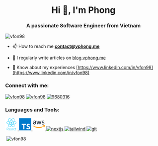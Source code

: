 <h1 align="center">Hi 👋, I'm Phong</h1>
<h3 align="center">A passionate Software Engineer from Vietnam</h3>

<p align="left">
  <img
    src="https://komarev.com/ghpvc/?username=vfon98&label=Profile%20views&color=8559b1&style=flat"
    alt="vfon98"
  />
</p>

- 📫 How to reach me **contact@vphong.me**

- 📝 I regularly write articles on [blog.vphong.me](blog.vphong.me)

- 📄 Know about my experiences [https://www.linkedin.com/in/vfon98](https://www.linkedin.com/in/vfon98)

<h3 align="left">Connect with me:</h3>
<p align="left">
  <a href="https://linkedin.com/in/vfon98" target="blank"
    ><img
      align="center"
      src="https://raw.githubusercontent.com/rahuldkjain/github-profile-readme-generator/master/src/images/icons/Social/linked-in-alt.svg"
      alt="vfon98"
      height="30"
      width="40"
  /></a>
  <a href="https://fb.com/vfon98" target="blank"
    ><img
      align="center"
      src="https://raw.githubusercontent.com/rahuldkjain/github-profile-readme-generator/master/src/images/icons/Social/facebook.svg"
      alt="vfon98"
      height="30"
      width="40"
  /></a>
  <a href="https://stackoverflow.com/users/9680316" target="blank"
    ><img
      align="center"
      src="https://raw.githubusercontent.com/rahuldkjain/github-profile-readme-generator/master/src/images/icons/Social/stack-overflow.svg"
      alt="9680316"
      height="30"
      width="40"
  /></a>
</p>

<h3 align="left">Languages and Tools:</h3>
<p align="left">
  <a href="https://reactjs.org/" target="_blank" rel="noreferrer">
    <img
      src="https://raw.githubusercontent.com/devicons/devicon/master/icons/react/react-original-wordmark.svg"
      alt="react"
      width="40"
      height="40"
    />
  </a>
  <a href="https://www.typescriptlang.org/" target="_blank" rel="noreferrer">
    <img
      src="https://raw.githubusercontent.com/devicons/devicon/master/icons/typescript/typescript-original.svg"
      alt="typescript"
      width="40"
      height="40"
    />
  </a>
  <a href="https://aws.amazon.com" target="_blank" rel="noreferrer">
    <img
      src="https://raw.githubusercontent.com/devicons/devicon/master/icons/amazonwebservices/amazonwebservices-original-wordmark.svg"
      alt="aws"
      width="40"
      height="40"
    />
  </a>
  <a href="https://nextjs.org/" target="_blank" rel="noreferrer">
    <img
      src="https://cdn.worldvectorlogo.com/logos/nextjs-2.svg"
      alt="nextjs"
      width="40"
      height="40"
    />
  </a>
  <a href="https://tailwindcss.com/" target="_blank" rel="noreferrer">
    <img
      src="https://www.vectorlogo.zone/logos/tailwindcss/tailwindcss-icon.svg"
      alt="tailwind"
      width="40"
      height="40"
    />
  </a>
  <a href="https://git-scm.com/" target="_blank" rel="noreferrer">
    <img
      src="https://www.vectorlogo.zone/logos/git-scm/git-scm-icon.svg"
      alt="git"
      width="40"
      height="40"
    />
  </a>
</p>

<p>
  &nbsp;<img
    align="center"
    src="https://github-readme-stats.vercel.app/api?username=vfon98&show_icons=true&theme=dark&locale=en"
    alt="vfon98"
  />
</p>
